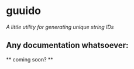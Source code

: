 # guuido

*A little utility for generating unique string IDs*

## Any documentation whatsoever:

** coming soon? **
